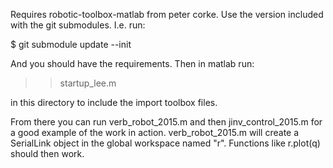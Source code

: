 Requires robotic-toolbox-matlab from peter corke. Use the version included 
with the git submodules. I.e. run:

$ git submodule update --init

And you should have the requirements.
Then in matlab run:

>> startup_lee.m

in this directory to include the import toolbox files.

From there you can run verb_robot_2015.m and then jinv_control_2015.m for 
a good example of the work in action. verb_robot_2015.m will create a 
SerialLink object in the global workspace named "r". Functions like r.plot(q)
should then work.
